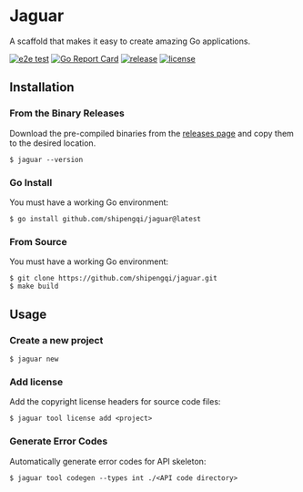 # Jaguar

A scaffold that makes it easy to create amazing Go applications.

[![e2e test](https://github.com/shipengqi/jaguar/actions/workflows/e2e.yaml/badge.svg)](https://github.com/shipengqi/jaguar/actions/workflows/e2e.yaml)
[![Go Report Card](https://goreportcard.com/badge/github.com/shipengqi/jaguar)](https://goreportcard.com/report/github.com/shipengqi/jaguar)
[![release](https://img.shields.io/github/release/shipengqi/jaguar.svg)](https://github.com/shipengqi/jaguar/releases)
[![license](https://img.shields.io/github/license/shipengqi/jaguar)](https://github.com/shipengqi/jaguar/blob/main/LICENSE)

## Installation

### From the Binary Releases

Download the pre-compiled binaries from the [releases page](https://github.com/shipengqi/jaguar/releases) and copy them to the desired location.

```
$ jaguar --version
```

### Go Install

You must have a working Go environment:

```
$ go install github.com/shipengqi/jaguar@latest
```

### From Source

You must have a working Go environment:

```
$ git clone https://github.com/shipengqi/jaguar.git
$ make build
```

## Usage

### Create a new project

```
$ jaguar new
```

### Add license

Add the copyright license headers for source code files:
```
$ jaguar tool license add <project>
```

### Generate Error Codes

Automatically generate error codes for API skeleton:
```
$ jaguar tool codegen --types int ./<API code directory>
```